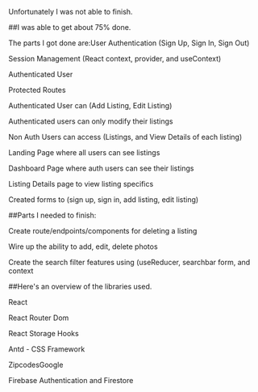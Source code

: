 Unfortunately I was not able to finish.

##I was able to get about 75% done.

The parts I got done are:User Authentication (Sign Up, Sign In, Sign Out)

Session Management (React context, provider, and useContext)

Authenticated User 

Protected Routes 

Authenticated User can (Add Listing, Edit Listing)

Authenticated users can only modify their listings

Non Auth Users can access (Listings, and View Details of each listing)

Landing Page where all users can see listings

Dashboard Page where auth users can see their listings

Listing Details page to view listing specifics

Created forms to (sign up, sign in, add listing, edit listing)

##Parts I needed to finish:

Create route/endpoints/components for deleting a listing

Wire up the ability to add, edit, delete photos

Create the search filter features using (useReducer, searchbar form, and context


##Here's an overview of the libraries used.

React 

React Router Dom 

React Storage Hooks

Antd - CSS Framework

ZipcodesGoogle 

Firebase Authentication and Firestore

